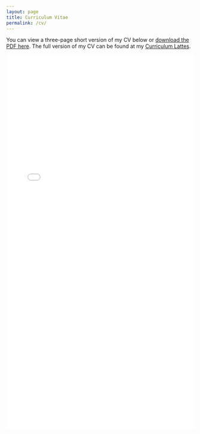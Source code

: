 ```yaml
---
layout: page
title: Curriculum Vitae
permalink: /cv/
---
```


You can view a three-page short version of my CV below or [download the PDF here](/docs/rae-cv.pdf). The full version of my CV can be found at my [Curriculum Lattes](http://lattes.cnpq.br/3708985718656687).

<iframe src="/docs/rae-cv.pdf" class="gde-frame" style="height: 1000px; width: 100%; border: none;" scrolling="yes"></iframe>

<!-- {% include embedpdf.html code="f5p4nwg73ruxbho/svm-cv.pdf" width=100 height=800 %} -->

